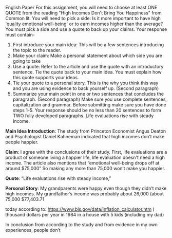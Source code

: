 English Paper
For this assignment, you will need to choose at least ONE QUOTE  from the reading "High Incomes Don't Bring You Happiness" from Common lit. You will need to pick a side: Is it more important to have high 'quality emotional well-being' or to earn incomes higher than the average? You must pick a side and use a quote to back up your claims. 
Your response must contain-

1. First introduce your main idea: This will be a few sentences introducing the topic to the reader.
2. Make your claim: Make a personal statement about which side you are going to take
3. Use a quote: Refer to the article and use the quote with an introductory sentence. Tie the quote back to your main idea. You must explain how this quote supports your ideas. 
4. Tie your quote to a personal story. This is the why you think this way and you are using evidence to back yourself up. (Second paragraph)
5. Summarize your main point in one or two sentences that concludes the paragraph. (Second paragraph)
Make sure you use complete sentences, capitalization and grammar. Before submitting make sure you have done steps 1-5. Your response should be no less than 20 sentences to form TWO fully developed paragraphs. 
Life evaluations rise with steady income.

**Main Idea Introduction**: The study from Princeton Economist Angus Deaton and Psychologist Daniel Kahneman indicated that high incomes don’t make people happier.

**Claim**: I agree with the conclusions of their study. First, life evaluations are a product of someone living a happier life, life evaluation doesn't need a high income. The article also mentions that “emotional well-being drops off at around $75,000” So making any more than 75,000 won’t make you happier.

**Quote**: “Life evaluations rise with steady income,”

**Personal Story**: My grandparents were happy even though they didn’t make high incomes.  My grandfather’s income was probably about 26,000 (about 75,000 $77,403.71

today according to: https://www.bls.gov/data/inflation_calculator.htm
) thousand dollars per year in 1984 in a house with 5 kids  (including my dad)

In conclusion from according to the study and from evidence in my own experiences, people don’t

